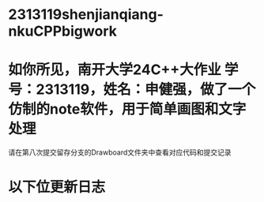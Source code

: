 # 2313119shenjianqiang-nkuCPPbigwork
# 如你所见，南开大学24C++大作业 学号：2313119，姓名：申健强，做了一个仿制的note软件，用于简单画图和文字处理 <br/>
请在第八次提交留存分支的Drawboard文件夹中查看对应代码和提交记录<br/>
# 以下位更新日志

